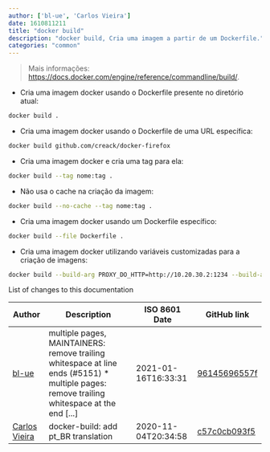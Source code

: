 ```yaml
---
author: ['bl-ue', 'Carlos Vieira']
date: 1610811211
title: "docker build"
description: "docker build, Cria uma imagem a partir de um Dockerfile."
categories: "common"
---
```

> Mais informações: <https://docs.docker.com/engine/reference/commandline/build/>.

- Cria uma imagem docker usando o Dockerfile presente no diretório atual:

```bash
docker build .
```

- Cria uma imagem docker usando o Dockerfile de uma URL específica:

```bash
docker build github.com/creack/docker-firefox
```

- Cria uma imagem docker e cria uma tag para ela:

```bash
docker build --tag nome:tag .
```

- Não usa o cache na criação da imagem:

```bash
docker build --no-cache --tag nome:tag .
```

- Cria uma imagem docker usando um Dockerfile específico:

```bash
docker build --file Dockerfile .
```

- Cria uma imagem docker utilizando variáveis customizadas para a criação de imagens:

```bash
docker build --build-arg PROXY_DO_HTTP=http://10.20.30.2:1234 --build-arg PROXY_DO_FTP=http://40.50.60.5:4567 .
```
List of changes to this documentation


Author | Description | ISO 8601 Date | GitHub link
------|-----|-----|-----
[bl-ue](mailto:54780737+bl-ue@users.noreply.github.com) | multiple pages, MAINTAINERS: remove trailing whitespace at line ends (#5151) * multiple pages: remove trailing whitespace at the end [...] | 2021-01-16T16:33:31 | [96145696557f](https://github.com/tldr-pages/tldr/commit/96145696557f2ee2d55577cd8a617d5a1885d200)
[Carlos Vieira](mailto:3831408+caduvieira@users.noreply.github.com) | docker-build: add pt_BR translation | 2020-11-04T20:34:58 | [c57c0cb093f5](https://github.com/tldr-pages/tldr/commit/c57c0cb093f58c2a8ca981277aa019a6e14abdff)

